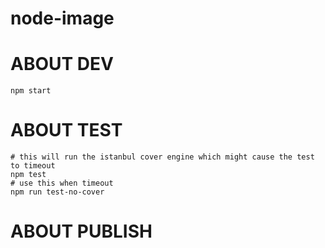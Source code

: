 node-image
===

# ABOUT DEV

```
npm start
```

# ABOUT TEST

```
# this will run the istanbul cover engine which might cause the test to timeout
npm test
# use this when timeout
npm run test-no-cover
```

# ABOUT PUBLISH